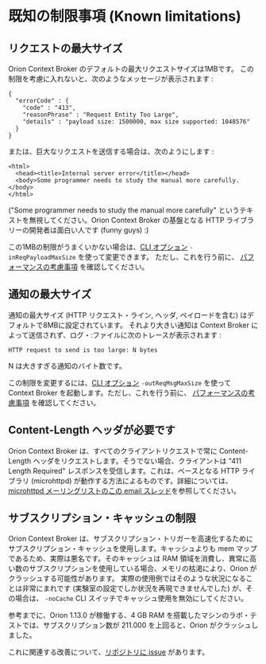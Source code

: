 # 既知の制限事項 (Known limitations)

## リクエストの最大サイズ

Orion Context Broker のデフォルトの最大リクエストサイズは1MBです。
この制限を考慮に入れないと、次のようなメッセージが表示されます :

```
{
  "errorCode" : {
    "code" : "413",
    "reasonPhrase" : "Request Entity Too Large",
    "details" : "payload size: 1500000, max size supported: 1048576"
  }
}
```

または、巨大なリクエストを送信する場合は、次のようにします :

    <html>
      <head><title>Internal server error</title></head>
      <body>Some programmer needs to study the manual more carefully.</body>
    </html>

("Some programmer needs to study the manual more carefully" というテキストを無視してください。Orion Context Broker の基盤となる HTTP ライブラリーの開発者は面白い人です (funny guys) :)

この1MBの制限がうまくいかない場合は、[CLI オプション](../admin/cli.md)
`-inReqPayloadMaxSize` を使って変更できます。 ただし、これを行う前に、
[パフォーマンスの考慮事項](../admin/perf_tuning.md#payload-and-message-size-and-performance)
を確認してください。


## 通知の最大サイズ

通知の最大サイズ (HTTP リクエスト・ライン, ヘッダ, ペイロードを含む) はデフォルトで8MBに設定されています。
それより大きい通知は Context Broker によって送信されず、ログ・:ファイルに次のトレースが表示されます :

    HTTP request to send is too large: N bytes

N は大きすぎる通知のバイト数です。

この制限を変更するには、[CLI オプション](../admin/cli.md) `-outReqMsgMaxSize`
を使って Context Broker を起動します。ただし、これを行う前に、
[パフォーマンスの考慮事項](../admin/perf_tuning.md#payload-and-message-size-and-performance)
を確認してください。

## Content-Length ヘッダが必要です

Orion Context Broker は、すべてのクライアントリクエストで常に Content-Length ヘッダをリクエストします。そうでない場合、クライアントは "411 Length Required" レスポンスを受信します。これは、ベースとなる HTTP ライブラリ (microhttpd) が動作する方法によるものです。詳細については、[microhttpd メーリングリストのこの email スレッド](http://lists.gnu.org/archive/html/libmicrohttpd/2014-01/msg00063.html)を参照してください。

## サブスクリプション・キャッシュの制限

Orion Context Broker は、サブスクリプション・トリガーを高速化するためにサブスクリプション・キャッシュを使用します。キャッシュよりも mem マップであるため、実際は悪名です。そのキャッシュは RAM 領域を消費し、異常に高い数のサブスクリプションを使用している場合、メモリの枯渇により、Orion がクラッシュする可能性があります。 実際の使用例ではそのような状況になることは非常にまれです (実験室の設定でしか状況を再現できませんでした) が、その場合は、 `-noCache` CLI スイッチでキャッシュ使用を無効にしてください。

参考までに、Orion 1.13.0 が稼働する、4 GB RAM を搭載したマシンのラボ・テストでは、サブスクリプション数が 211.000 を上回ると、Orion がクラッシュしました。

これに関連する改善について、[リポジトリに issue](https://github.com/telefonicaid/fiware-orion/issues/2780) があります。
